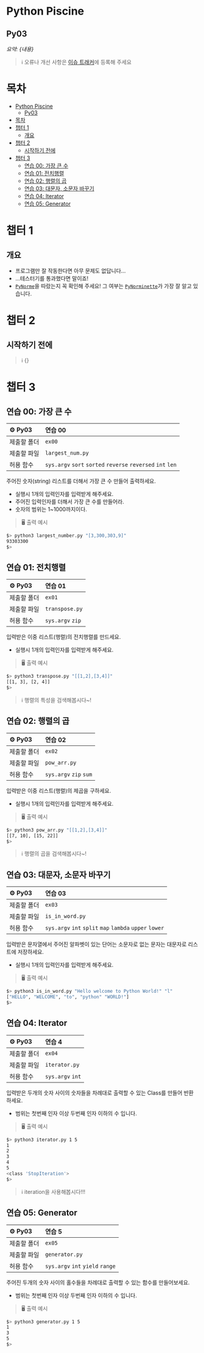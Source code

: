 # Python Piscine

## Py03

_요약: {내용}_

> :information_source: 오류나 개선 사항은 [이슈 트래커](https://github.com/youkim005/PythonFromHell/issues)에 등록해 주세요

# 목차
- [Python Piscine](#python-piscine)
  - [Py03](#py03)
- [목차](#목차)
- [챕터 1](#챕터-1)
  - [개요](#개요)
- [챕터 2](#챕터-2)
  - [시작하기 전에](#시작하기-전에)
- [챕터 3](#챕터-3)
  - [연습 00: 가장 큰 수](#연습-00-가장-큰-수)
  - [연습 01: 전치행렬](#연습-01-전치행렬)
  - [연습 02: 행렬의 곱](#연습-02-행렬의-곱)
  - [연습 03: 대문자, 소문자 바꾸기](#연습-03-대문자-소문자-바꾸기)
  - [연습 04: Iterator](#연습-04-iterator)
  - [연습 05: Generator](#연습-05-generator)

# 챕터 1

## 개요

- 프로그램만 잘 작동한다면 아무 문제도 없답니다...
- ...테스터기를 통과했다면 말이죠!
- [`PyNorme`](../README.md#PyNorme)을 따랐는지 꼭 확인해 주세요! 그 여부는 [`PyNorminette`](../README.md#PyNorminette)가 가장 잘 알고 있습니다.

# 챕터 2

## 시작하기 전에

> :information_source: {}

# 챕터 3

## 연습 00: 가장 큰 수

| :gear: Py03 | 연습 00                                                     |
| :---------- | :---------------------------------------------------------- |
| 제출할 폴더 | `ex00`                                                      |
| 제출할 파일 | `largest_num.py`                                            |
| 허용 함수   | `sys.argv` `sort` `sorted` `reverse` `reversed` `int` `len` |

주어진 숫자(string) 리스트를 더해서 가장 큰 수 만들어 출력하세요.
- 실행시 1개의 입력인자를 입력받게 해주세요.
- 주어진 입력인자를 더해서 가장 큰 수를 만들어라.
- 숫자의 범위는 1~1000까지이다.

> :desktop_computer: 출력 예시

```bash
$> python3 largest_number.py "[3,300,303,9]"
93303300
$>
```

## 연습 01: 전치행렬

| :gear: Py03 | 연습 01          |
| :---------- | :--------------- |
| 제출할 폴더 | `ex01`           |
| 제출할 파일 | `transpose.py`   |
| 허용 함수   | `sys.argv` `zip` |

입력받은 이중 리스트(행렬)의 전치행렬를 만드세요.
- 실행시 1개의 입력인자를 입력받게 해주세요.

> :desktop_computer: 출력 예시

```bash
$> python3 transpose.py "[[1,2],[3,4]]"
[[1, 3], [2, 4]]
$>
```

> :information_source: 행렬의 특성을 검색해봅시다~!

## 연습 02: 행렬의 곱

| :gear: Py03 | 연습 02                |
| :---------- | :--------------------- |
| 제출할 폴더 | `ex02`                 |
| 제출할 파일 | `pow_arr.py`           |
| 허용 함수   | `sys.argv` `zip` `sum` |

입력받은 이중 리스트(행렬)의 제곱을 구하세요.
- 실행시 1개의 입력인자를 입력받게 해주세요.

> :desktop_computer: 출력 예시

```bash
$> python3 pow_arr.py "[[1,2],[3,4]]"
[[7, 10], [15, 22]]
$> 
```

> :information_source: 행렬의 곱을 검색해봅시다~!

## 연습 03: 대문자, 소문자 바꾸기

| :gear: Py03 | 연습 03                                                 |
| :---------- | :------------------------------------------------------ |
| 제출할 폴더 | `ex03`                                                  |
| 제출할 파일 | `is_in_word.py`                                         |
| 허용 함수   | `sys.argv` `int` `split` `map` `lambda` `upper` `lower` |

입력받은 문자열에서 주어진 알파벳이 있는 단어는 소문자로 없는 문자는 대문자로 리스트에 저장하세요.
- 실행시 1개의 입력인자를 입력받게 해주세요.

> :desktop_computer: 출력 예시

```bash
$> python3 is_in_word.py "Hello welcome to Python World!" "l"
["HELLO", "WELCOME", "to", "python" "WORLD!"]
$>
```

## 연습 04: Iterator

| :gear: Py03 | 연습 4           |
| :---------- | :--------------- |
| 제출할 폴더 | `ex04`           |
| 제출할 파일 | `iterator.py`    |
| 허용 함수   | `sys.argv` `int` |

입력받은 두개의 숫자 사이의 숫자들을 차례대로 출력할 수 있는 Class를 만들어 반환하세요.
- 범위는 첫번째 인자 이상 두번째 인자 이하의 수 입니다. 

> :desktop_computer: 출력 예시

```bash
$> python3 iterator.py 1 5
1
2
3
4
5
<class 'StopIteration'>
$>
```

> :information_source: iteration을 사용해봅시다!!!
## 연습 05: Generator

| :gear: Py03 | 연습 5                           |
| :---------- | :------------------------------- |
| 제출할 폴더 | `ex05`                           |
| 제출할 파일 | `generator.py`                   |
| 허용 함수   | `sys.argv` `int` `yield` `range` |

주어진 두개의 숫자 사이의 홀수들을 차례대로 출력할 수 있는 함수를 만들어보세요.
- 범위는 첫번째 인자 이상 두번째 인자 이하의 수 입니다. 

> :desktop_computer: 출력 예시

```bash
$> python3 generator.py 1 5
1
3
5
$>
```